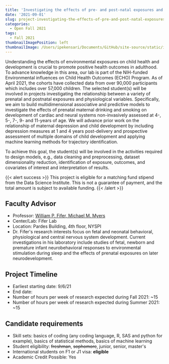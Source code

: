 ```yaml
---
title: 'Investigating the effects of pre- and post-natal exposures and trajectories of maternal depression in shaping long-term health outcomes'
date: '2021-09-01'
slug: project-investigating-the-effects-of-pre-and-post-natal-exposures-and-trajectories-of-maternal-depression-in-shaping-long-term-health-outcomes
categories:
  - Open Fall 2021
tags:
  - Fall 2021
thumbnailImagePosition: left
thumbnailImage: /Users/ipekensari/Documents/GitHub/site-source/static/img/construction.png
---
```

Understanding the effects of environmental exposures on child health and development is crucial to promote positive health outcomes in adulthood. To advance knowledge in this area, our lab is part of the NIH-funded Environmental influences on Child Health Outcomes (ECHO) Program. As of April 2021, the cohorts have collected data from over 90,000 participants which includes over 57,000 children. The selected student(s) will be involved in projects investigating the relationship between a variety of prenatal and postnatal exposures and physiological variables. Specifically, we aim to build multidimensional associative and predictive models to investigate the effects of prenatal maternal drinking and smoking on development of cardiac and neural systems non-invasively assessed at 4-, 5-, 7-, 9- and 11-years of age. We will advance prior work on the relationship of maternal depression and child development by including depression measures at 1 and 4 years post-delivery and prospective assessment of multiple domains of child development and applying machine learning methods for trajectory identification. 

<!--more-->

To achieve this goal, the student(s) will be involved in the activities required to design models, e.g., data cleaning and preprocessing, dataset dimensionality reduction, identification of exposure, outcomes, and covariates of interest and interpretation of results.

{{< alert success >}}
This project is eligible for a matching fund stipend from the Data Science Institute. This is not a guarantee of payment, and the total amount is subject to available funding.
{{< /alert >}}

## Faculty Advisor
+ Professor: [William P. Fifer, Michael M. Myers](https://www.columbiapsychiatry.org/profile/william-fifer-phd)
+ Center/Lab: Fifer Lab
+ Location: Pardes Building, 4th floor, NYSPI
+ Dr. Fifer's research interests focus on fetal and neonatal behavioral, physiological and central nervous system development. Current investigations in his laboratory include studies of fetal, newborn and premature infant neurobehavioral responses to environmental stimulation during sleep and the effects of prenatal exposures on later neurodevelopment.

## Project Timeline
+ Earliest starting date: 9/6/21
+ End date: 
+ Number of hours per week of research expected during Fall 2021: ~15
+ Number of hours per week of research expected during Summer 2021: ~15

## Candidate requirements
+ Skill sets: basics of coding (any coding language, R, SAS and python for example), basics of statistical methods, basics of machine learning
+ Student eligibility: ~~freshman~~, ~~sophomore~~, junior, senior, master's
+ International students on F1 or J1 visa: **eligible**
+ Academic Credit Possible: Yes

